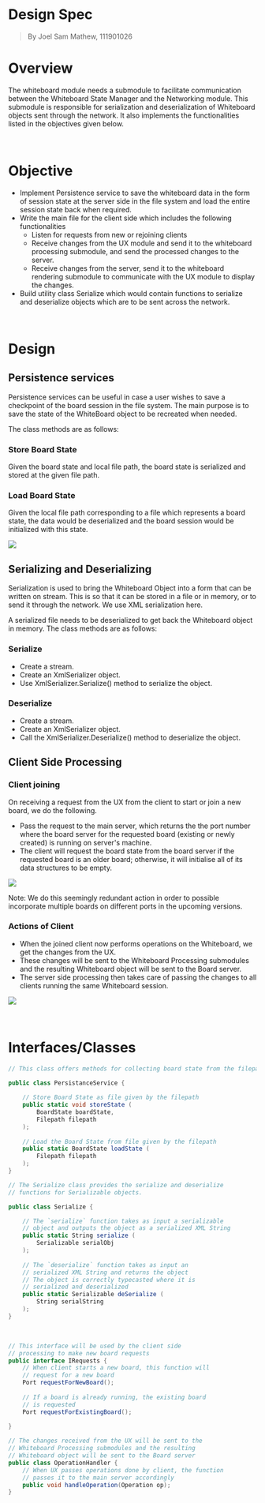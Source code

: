 # Design Spec
> By Joel Sam Mathew, 111901026

# Overview

The whiteboard module needs a submodule to facilitate communication between the Whiteboard State Manager and the Networking module. This submodule is responsible for serialization and deserialization of Whiteboard objects sent through the network. It also implements the functionalities listed in the objectives given below.

&nbsp;
# Objective

* Implement Persistence service to save the whiteboard data in the form of session state at the server side in the file system and load the entire session state back when required.
* Write the main file for the client side which includes the following functionalities 
  * Listen for requests from new or rejoining clients
  * Receive changes from the UX module and send it to the whiteboard processing submodule, and send the processed changes to the server.
  * Receive changes from the server, send it to the whiteboard rendering submodule to communicate with the UX module to display the changes.
* Build utility class Serialize which would contain functions to serialize and deserialize objects which are to be sent across the network. 

&nbsp;
# Design

## Persistence services

Persistence services can be useful in case a user wishes to save a checkpoint of the board session in the file system. The main purpose is to save the state of the WhiteBoard object to be recreated when needed.

The class methods are as follows:
### Store Board State
Given the board state and local file path, the board state is serialized and stored at the given file path.

### Load Board State
Given the local file path corresponding to a file which represents a board state, the data would be deserialized and the board session would be initialized with this state.

![](assets/snap.png)

## Serializing and Deserializing

Serialization is used to bring the Whiteboard Object into a form that can be written on stream. This is so that it can be stored in a file or in memory, or to send it through the network. We use XML serialization here.

A serialized file needs to be deserialized to get back the Whiteboard object in memory. The class methods are as follows:

### Serialize

* Create a stream.
* Create an XmlSerializer object.
* Use XmlSerializer.Serialize() method to serialize the object.

### Deserialize

* Create a stream.
* Create an XmlSerializer object.
* Call the XmlSerializer.Deserialize() method to deserialize the object.

## Client Side Processing

### Client joining

On receiving a request from the UX from the client to start or join a new board, we do the following.

* Pass the request to the main server, which returns the the port number where the board server for the requested board (existing or newly created) is running on server's machine.
* The client will request the board state from the board server if the requested board is an older board; otherwise, it will initialise all of its data structures to be empty.

![](assets/newclient.png)

Note: We do this seemingly redundant action in order to possible incorporate multiple boards on different ports in the upcoming versions.

### Actions of Client

* When the joined client now performs operations on the Whiteboard, we get the changes from the UX.
* These changes will be sent to the Whiteboard Processing submodules and the resulting Whiteboard object will be sent to the Board server.
* The server side processing then takes care of passing the changes to all clients running the same Whiteboard session.

![](assets/client.png)

&nbsp;

# Interfaces/Classes

```C#
// This class offers methods for collecting board state from the filepath and putting it at a specific position in the filepath.

public class PersistanceService {
    
    // Store Board State as file given by the filepath
    public static void storeState (
        BoardState boardState,
        Filepath filepath
    );
    
    // Load the Board State from file given by the filepath
    public static BoardState loadState (
        Filepath filepath
    );
}
```
```C#
// The Serialize class provides the serialize and deserialize
// functions for Serializable objects.

public class Serialize {

    // The `serialize` function takes as input a serializable 
    // object and outputs the object as a serialized XML String
    public static String serialize (
        Serializable serialObj
    );
    
    // The `deserialize` function takes as input an
    // serialized XML String and returns the object
    // The object is correctly typecasted where it is 
    // serialized and deserialized
    public static Serializable deSerialize (
        String serialString
    );
}
```
&nbsp;
```C#
// This interface will be used by the client side 
// processing to make new board requests
public interface IRequests {
    // When client starts a new board, this function will
    // request for a new board
    Port requestForNewBoard();
    
    // If a board is already running, the existing board
    // is requested
    Port requestForExistingBoard();
    
}
```

```C#
// The changes received from the UX will be sent to the 
// Whiteboard Processing submodules and the resulting 
// Whiteboard object will be sent to the Board server
public class OperationHandler {
    // When UX passes operations done by client, the function
    // passes it to the main server accordingly
    public void handleOperation(Operation op);
}
```